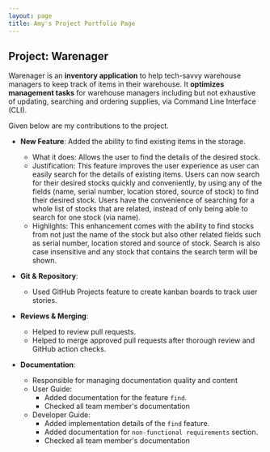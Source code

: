 ```yaml
---
layout: page
title: Amy's Project Portfolio Page
---
```


## Project: Warenager

Warenager is an **inventory application** to help tech-savvy warehouse managers to keep track of items in their warehouse.
It **optimizes management tasks** for warehouse managers including but not exhaustive of updating,
searching and ordering supplies, via Command Line Interface (CLI).

Given below are my contributions to the project.

* **New Feature**: Added the ability to find existing items in the storage.
  * What it does: Allows the user to find the details of the desired stock.
  * Justification: This feature improves the user experience as user can easily search for the details of
  existing items. Users can now search for their desired stocks quickly and conveniently,
  by using any of the fields (name, serial number, location stored, source of stock) to find
  their desired stock. Users have the convenience of searching for a whole list of stocks that are related,
  instead of only being able to search for one stock (via name).
  * Highlights: This enhancement comes with the ability to find stocks from not just the name of the stock
  but also other related fields such as serial number, location stored and source of stock.
  Search is also case insensitive and any stock that contains the search term will be shown.
  
* **Git & Repository**:
  * Used GitHub Projects feature to create kanban boards to track user stories.

* **Reviews & Merging**:
  * Helped to review pull requests.
  * Helped to merge approved pull requests after thorough review and GitHub action checks.

* **Documentation**:
  * Responsible for managing documentation quality and content
  * User Guide:
    * Added documentation for the feature `find`.
    * Checked all team member's documentation
  * Developer Guide:
    * Added implementation details of the `find` feature.
    * Added documentation for `non-functional requirements` section.
    * Checked all team member's documentation

